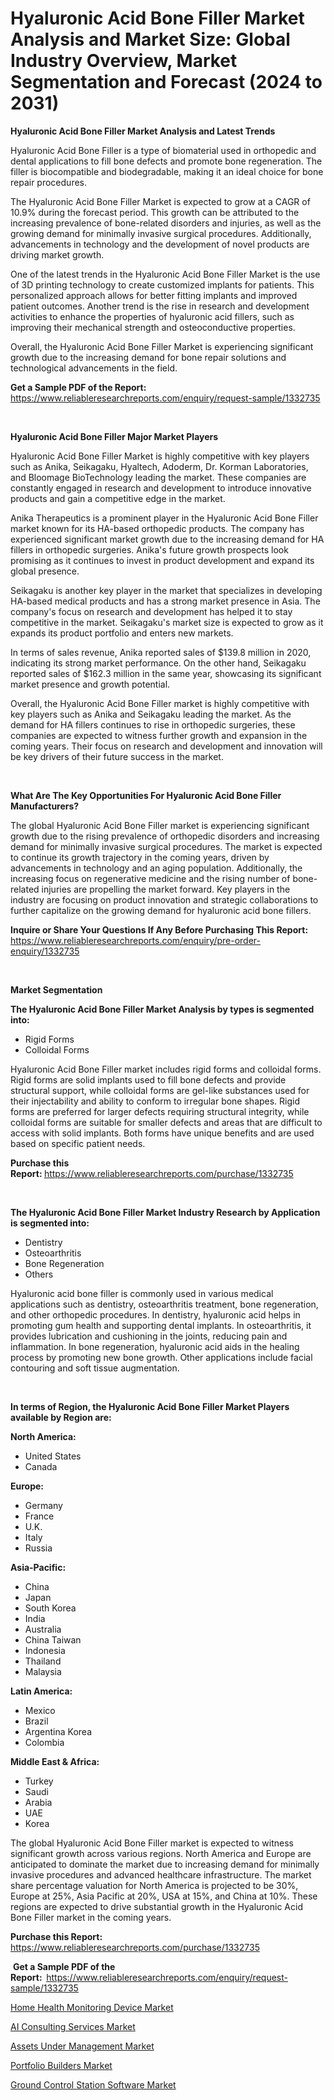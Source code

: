 <p><h1>Hyaluronic Acid Bone Filler Market Analysis and Market Size: Global Industry Overview, Market Segmentation and Forecast (2024 to 2031)</h1></p><p><strong>Hyaluronic Acid Bone Filler Market Analysis and Latest Trends</strong></p>
<p><p>Hyaluronic Acid Bone Filler is a type of biomaterial used in orthopedic and dental applications to fill bone defects and promote bone regeneration. The filler is biocompatible and biodegradable, making it an ideal choice for bone repair procedures.</p><p>The Hyaluronic Acid Bone Filler Market is expected to grow at a CAGR of 10.9% during the forecast period. This growth can be attributed to the increasing prevalence of bone-related disorders and injuries, as well as the growing demand for minimally invasive surgical procedures. Additionally, advancements in technology and the development of novel products are driving market growth.</p><p>One of the latest trends in the Hyaluronic Acid Bone Filler Market is the use of 3D printing technology to create customized implants for patients. This personalized approach allows for better fitting implants and improved patient outcomes. Another trend is the rise in research and development activities to enhance the properties of hyaluronic acid fillers, such as improving their mechanical strength and osteoconductive properties.</p><p>Overall, the Hyaluronic Acid Bone Filler Market is experiencing significant growth due to the increasing demand for bone repair solutions and technological advancements in the field.</p></p>
<p><strong>Get a Sample PDF of the Report:&nbsp;</strong> <a href="https://www.reliableresearchreports.com/enquiry/request-sample/1332735">https://www.reliableresearchreports.com/enquiry/request-sample/1332735</a></p>
<p>&nbsp;</p>
<p><strong>Hyaluronic Acid Bone Filler Major Market Players</strong></p>
<p><p>Hyaluronic Acid Bone Filler Market is highly competitive with key players such as Anika, Seikagaku, Hyaltech, Adoderm, Dr. Korman Laboratories, and Bloomage BioTechnology leading the market. These companies are constantly engaged in research and development to introduce innovative products and gain a competitive edge in the market.</p><p>Anika Therapeutics is a prominent player in the Hyaluronic Acid Bone Filler market known for its HA-based orthopedic products. The company has experienced significant market growth due to the increasing demand for HA fillers in orthopedic surgeries. Anika's future growth prospects look promising as it continues to invest in product development and expand its global presence.</p><p>Seikagaku is another key player in the market that specializes in developing HA-based medical products and has a strong market presence in Asia. The company's focus on research and development has helped it to stay competitive in the market. Seikagaku's market size is expected to grow as it expands its product portfolio and enters new markets.</p><p>In terms of sales revenue, Anika reported sales of $139.8 million in 2020, indicating its strong market performance. On the other hand, Seikagaku reported sales of $162.3 million in the same year, showcasing its significant market presence and growth potential.</p><p>Overall, the Hyaluronic Acid Bone Filler market is highly competitive with key players such as Anika and Seikagaku leading the market. As the demand for HA fillers continues to rise in orthopedic surgeries, these companies are expected to witness further growth and expansion in the coming years. Their focus on research and development and innovation will be key drivers of their future success in the market.</p></p>
<p>&nbsp;</p>
<p><strong>What Are The Key Opportunities For Hyaluronic Acid Bone Filler Manufacturers?</strong></p>
<p><p>The global Hyaluronic Acid Bone Filler market is experiencing significant growth due to the rising prevalence of orthopedic disorders and increasing demand for minimally invasive surgical procedures. The market is expected to continue its growth trajectory in the coming years, driven by advancements in technology and an aging population. Additionally, the increasing focus on regenerative medicine and the rising number of bone-related injuries are propelling the market forward. Key players in the industry are focusing on product innovation and strategic collaborations to further capitalize on the growing demand for hyaluronic acid bone fillers.</p></p>
<p><strong>Inquire or Share Your Questions If Any Before Purchasing This Report:</strong> <a href="https://www.reliableresearchreports.com/enquiry/pre-order-enquiry/1332735">https://www.reliableresearchreports.com/enquiry/pre-order-enquiry/1332735</a></p>
<p>&nbsp;</p>
<p><strong>Market Segmentation</strong></p>
<p><strong>The Hyaluronic Acid Bone Filler Market Analysis by types is segmented into:</strong></p>
<p><ul><li>Rigid Forms</li><li>Colloidal Forms</li></ul></p>
<p><p>Hyaluronic Acid Bone Filler market includes rigid forms and colloidal forms. Rigid forms are solid implants used to fill bone defects and provide structural support, while colloidal forms are gel-like substances used for their injectability and ability to conform to irregular bone shapes. Rigid forms are preferred for larger defects requiring structural integrity, while colloidal forms are suitable for smaller defects and areas that are difficult to access with solid implants. Both forms have unique benefits and are used based on specific patient needs.</p></p>
<p><strong>Purchase this Report:&nbsp;</strong><a href="https://www.reliableresearchreports.com/purchase/1332735">https://www.reliableresearchreports.com/purchase/1332735</a></p>
<p>&nbsp;</p>
<p><strong>The Hyaluronic Acid Bone Filler Market Industry Research by Application is segmented into:</strong></p>
<p><ul><li>Dentistry</li><li>Osteoarthritis</li><li>Bone Regeneration</li><li>Others</li></ul></p>
<p><p>Hyaluronic acid bone filler is commonly used in various medical applications such as dentistry, osteoarthritis treatment, bone regeneration, and other orthopedic procedures. In dentistry, hyaluronic acid helps in promoting gum health and supporting dental implants. In osteoarthritis, it provides lubrication and cushioning in the joints, reducing pain and inflammation. In bone regeneration, hyaluronic acid aids in the healing process by promoting new bone growth. Other applications include facial contouring and soft tissue augmentation.</p></p>
<p>&nbsp;</p>
<p><strong>In terms of Region, the Hyaluronic Acid Bone Filler Market Players available by Region are:</strong></p>
<p>
    <p> <strong> North America: </strong>
        <ul>
            <li>United States</li>
            <li>Canada</li>
        </ul>
        </p> 
    <p> <strong> Europe: </strong>
        <ul>
            <li>Germany</li>
            <li>France</li>
            <li>U.K.</li>
            <li>Italy</li>
            <li>Russia</li>
        </ul>
        </p> 
    <p> <strong> Asia-Pacific: </strong>
        <ul>
            <li>China</li>
            <li>Japan</li>
            <li>South Korea</li>
            <li>India</li>
            <li>Australia</li>
            <li>China Taiwan</li>
            <li>Indonesia</li>
            <li>Thailand</li>
            <li>Malaysia</li>
        </ul>
        </p> 
    <p> <strong> Latin America: </strong>
        <ul>
            <li>Mexico</li>
            <li>Brazil</li>
            <li>Argentina Korea</li>
            <li>Colombia</li>
        </ul>
        </p> 
    <p> <strong> Middle East & Africa: </strong>
        <ul>
            <li>Turkey</li>
            <li>Saudi</li>
            <li>Arabia</li>
            <li>UAE</li>
            <li>Korea</li>
        </ul>
    </p>
    </p>
<p><p>The global Hyaluronic Acid Bone Filler market is expected to witness significant growth across various regions. North America and Europe are anticipated to dominate the market due to increasing demand for minimally invasive procedures and advanced healthcare infrastructure. The market share percentage valuation for North America is projected to be 30%, Europe at 25%, Asia Pacific at 20%, USA at 15%, and China at 10%. These regions are expected to drive substantial growth in the Hyaluronic Acid Bone Filler market in the coming years.</p></p>
<p><strong>Purchase this Report: </strong><a href="https://www.reliableresearchreports.com/purchase/1332735">https://www.reliableresearchreports.com/purchase/1332735</a></p>
<p>&nbsp;<strong>Get a Sample PDF of the Report:&nbsp;&nbsp;</strong><a href="https://www.reliableresearchreports.com/enquiry/request-sample/1332735">https://www.reliableresearchreports.com/enquiry/request-sample/1332735</a></p>
<p><strong></strong></p>
<p><p><a href="https://medium.com/@tammyjones1939/home-health-monitoring-device-market-comprehensive-assessment-by-type-application-and-geography-995c7fd3778e">Home Health Monitoring Device Market</a></p><p><a href="https://medium.com/@beverlyfields2012/ai-consulting-services-market-competitive-analysis-market-trends-and-forecast-to-2031-31ca995d1d98">AI Consulting Services Market</a></p><p><a href="https://medium.com/p/db938bdd7131/edit">Assets Under Management Market</a></p><p><a href="https://medium.com/@beverlyfields2012/portfolio-builders-market-size-market-outlook-and-market-forecast-2024-to-2031-0375c21dbb43">Portfolio Builders Market</a></p><p><a href="https://medium.com/@christinaweber16/ground-control-station-software-market-trends-and-market-analysis-forecasted-for-period-2024-2031-57eb842c4900">Ground Control Station Software Market</a></p></p>